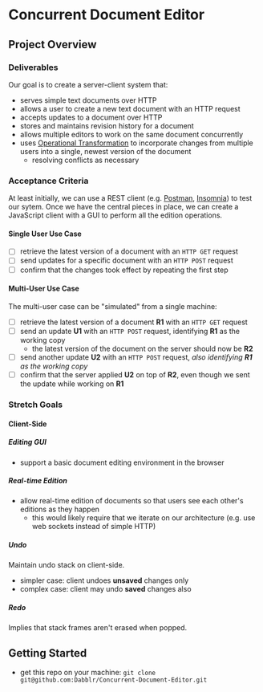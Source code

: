 # Concurrent Document Editor
## Project Overview
### Deliverables
Our goal is to create a server-client system that:
* serves simple text documents over HTTP
* allows a user to create a new text document with an HTTP request
* accepts updates to a document over HTTP
* stores and maintains revision history for a document
* allows multiple editors to work on the same document concurrently
* uses [Operational Transformation](https://en.wikipedia.org/wiki/Operational_transformation) to incorporate changes from multiple users into a single, newest version of the document
    * resolving conflicts as necessary

### Acceptance Criteria
At least initially, we can use a REST client (e.g. [Postman](https://www.getpostman.com/), [Insomnia](https://insomnia.rest/)) to test our sytem. Once we have the central pieces in place, we can create a JavaScript client with a GUI to perform all the edition operations.

#### Single User Use Case
- [ ] retrieve the latest version of a document with an `HTTP GET` request
- [ ] send updates for a specific document with an `HTTP POST` request
- [ ] confirm that the changes took effect by repeating the first step

#### Multi-User Use Case
The multi-user case can be "simulated" from a single machine:
- [ ] retrieve the latest version of a document **R1** with an `HTTP GET` request
- [ ] send an update **U1** with an `HTTP POST` request, identifying **R1** as the working copy
    - the latest version of the document on the server should now be **R2**
- [ ] send another update **U2** with an `HTTP POST` request, *also identifying **R1** as the working copy*
- [ ] confirm that the server applied **U2** on top of **R2**, even though we sent the update while working on **R1**

### Stretch Goals
#### Client-Side
##### Editing GUI
* support a basic document editing environment in the browser

##### Real-time Edition
* allow real-time edition of documents so that users see each other's editions as they happen
    * this would likely require that we iterate on our architecture (e.g. use web sockets instead of simple HTTP)

##### Undo
Maintain undo stack on client-side.
* simpler case: client undoes **unsaved** changes only
* complex case: client may undo **saved** changes also

##### Redo
Implies that stack frames aren't erased when popped.

## Getting Started
* get this repo on your machine: `git clone git@github.com:Dabblr/Concurrent-Document-Editor.git`
